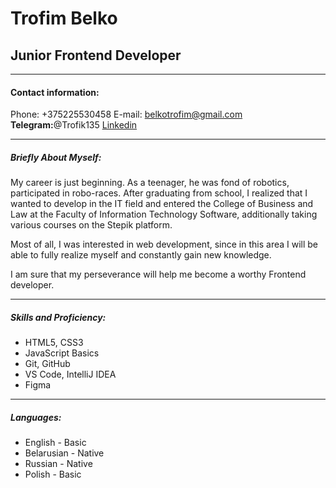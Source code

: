 # Trofim Belko
## Junior Frontend Developer
---
#### Contact information:
Phone: +375225530458
E-mail: belkotrofim@gmail.com
__Telegram:__@Trofik135
[Linkedin](https://www.linkedin.com/in/трофим-белко-43a630227/)
___
##### Briefly About Myself:
My career is just beginning. As a teenager, he was fond of robotics, participated in robo-races. After graduating from school, I realized that I wanted to develop in the IT field and entered the College of Business and Law at the Faculty of Information Technology Software, additionally taking various courses on the Stepik platform.

Most of all, I was interested in web development, since in this area I will be able to fully realize myself and constantly gain new knowledge.

I am sure that my perseverance will help me become a worthy Frontend developer.

___

##### Skills and Proficiency:
* HTML5, CSS3
* JavaScript Basics
* Git, GitHub
* VS Code, IntelliJ IDEA
* Figma

---



##### Languages:
* English - Basic
* Belarusian - Native
* Russian - Native
* Polish - Basic